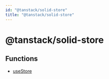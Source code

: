 ```yaml
---
id: "@tanstack/solid-store"
title: "@tanstack/solid-store"
---
```


<!-- DO NOT EDIT: this page is autogenerated from the type comments -->

# @tanstack/solid-store

## Functions

- [useStore](functions/usestore.md)
